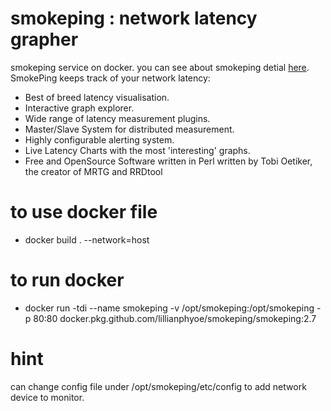 # smokeping : network latency grapher 
smokeping service on docker. you can see about smokeping detial [here](https://oss.oetiker.ch/smokeping/).   
SmokePing keeps track of your network latency:   
- Best of breed latency visualisation.   
- Interactive graph explorer.   
- Wide range of latency measurement plugins.   
- Master/Slave System for distributed measurement.   
- Highly configurable alerting system.   
- Live Latency Charts with the most 'interesting' graphs.   
- Free and OpenSource Software written in Perl written by Tobi Oetiker, the creator of MRTG and RRDtool   

# to use docker file   
- docker build . --network=host   

# to run docker   
- docker run -tdi --name smokeping -v /opt/smokeping:/opt/smokeping -p 80:80 docker.pkg.github.com/lillianphyoe/smokeping/smokeping:2.7

# hint   
can change config file under /opt/smokeping/etc/config to add network device to monitor.
